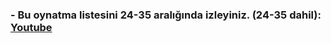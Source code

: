 
<h3> - Bu oynatma listesini 24-35 aralığında izleyiniz. (24-35 dahil): 
  <a href="https://www.youtube.com/watch?v=XsIJn8pjdOM&list=PLqG356ExoxZUGwbqoJEKSMnaxVJe4Uvf8&index=25">Youtube</a> </h3>

